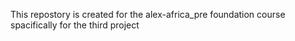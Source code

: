This repostory is created for the alex-africa_pre foundation course spacifically for the third project